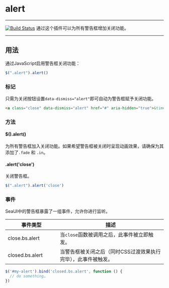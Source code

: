 # alert

---

[![Build Status](https://travis-ci.org/seaui/alert.svg?branch=develop)](https://travis-ci.org/seaui/alert)
通过这个插件可以为所有警告框增加关闭功能。

---

## 用法

通过JavaScript启用警告框关闭功能：

```javascript
$(".alert").alert()
```

### 标记

只需为关闭按钮设置`data-dismiss="alert"`即可自动为警告框赋予关闭功能。

```html
<a class="close" data-dismiss="alert" href="#" aria-hidden="true">&times;</a>
```

### 方法

#### $().alert()

为所有警告框加入关闭功能。如果希望警告框被关闭时呈现动画效果，请确保为其添加了`.fade` 和 `.in`。

#### .alert('close')

关闭警告框。

```javascript
$(".alert").alert('close')
```

### 事件

SeaUI中的警告框暴露了一组事件，允许你进行监听。

<table class="table table-bordered table-striped">
        <thead>
          <tr>
            <th style="width: 150px;">事件类型</th>
            <th>描述</th>
          </tr>
        </thead>
        <tbody>
          <tr>
            <td>close.bs.alert</td>
            <td>当<code>close</code>函数被调用之后，此事件被立即触发。</td>
          </tr>
          <tr>
            <td>closed.bs.alert</td>
            <td>当警告框被关闭之后（同时CSS过渡效果执行完毕），此事件被触发。</td>
          </tr>
        </tbody>
</table>

```javascript
$('#my-alert').bind('closed.bs.alert', function () {
  // do something…
})
```